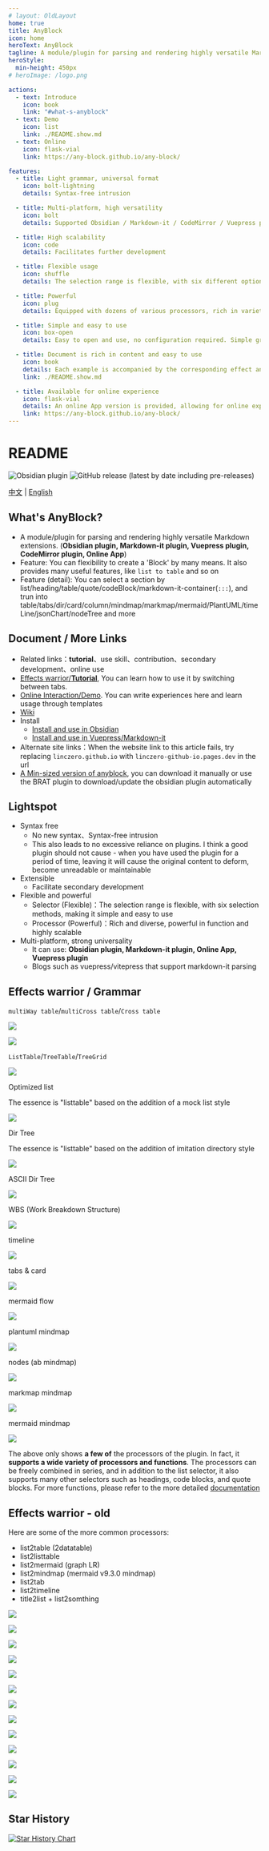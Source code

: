 ```yaml
---
# layout: OldLayout
home: true
title: AnyBlock
icon: home
heroText: AnyBlock
tagline: A module/plugin for parsing and rendering highly versatile Markdown extensions
heroStyle:
  min-height: 450px
# heroImage: /logo.png

actions:
  - text: Introduce
    icon: book
    link: "#what-s-anyblock"
  - text: Demo
    icon: list
    link: ./README.show.md  
  - text: Online
    icon: flask-vial
    link: https://any-block.github.io/any-block/

features:
  - title: Light grammar, universal format
    icon: bolt-lightning
    details: Syntax-free intrusion

  - title: Multi-platform, high versatility
    icon: bolt
    details: Supported Obsidian / Markdown-it / CodeMirror / Vuepress plugin, Online App, Blogs that support Markdown-it parsing. Supports computers, tablets and mobile devices

  - title: High scalability
    icon: code
    details: Facilitates further development

  - title: Flexible usage
    icon: shuffle
    details: The selection range is flexible, with six different options available

  - title: Powerful
    icon: plug
    details: Equipped with dozens of various processors, rich in variety and powerful in functionality

  - title: Simple and easy to use
    icon: box-open
    details: Easy to open and use, no configuration required. Simple grammar, quick start possible

  - title: Document is rich in content and easy to use
    icon: book
    details: Each example is accompanied by the corresponding effect and source code
    link: ./README.show.md

  - title: Available for online experience
    icon: flask-vial
    details: An online App version is provided, allowing for online experience and testing
    link: https://any-block.github.io/any-block/
---
```


# README

![Obsidian plugin](https://img.shields.io/endpoint?url=https%3A%2F%2Fscambier.xyz%2Fobsidian-endpoints%2Fany-block.json) ![GitHub release (latest by date including pre-releases)](https://img.shields.io/github/v/release/LincZero/obsidian-any-block)

[中文](./README.zh.md) | [English](./README.md)

## What's AnyBlock?

- A module/plugin for parsing and rendering highly versatile Markdown extensions.
  (**Obsidian plugin, Markdown-it plugin, Vuepress plugin, CodeMirror plugin, Online App**)
- Feature: You can flexibility to create a 'Block' by many means. It also provides many useful features, like `list to table` and so on
- Feature (detail): You can select a section by list/heading/table/quote/codeBlock/markdown-it-container(`:::`), and trun into table/tabs/dir/card/column/mindmap/markmap/mermaid/PlantUML/timeLine/jsonChart/nodeTree and more

## Document / More Links

- Related links：**tutorial**、use skill、contribution、secondary development、online use
- [Effects warrior/**Tutorial**](./README.show.md), You can learn how to use it by switching between tabs.
- [Online Interaction/Demo](https://any-block.github.io/any-block/). You can write experiences here and learn usage through templates
- [Wiki](./)
- Install
  - [Install and use in Obsidian](https://lincdocs.github.io/AnyBlock/docs/en/04.%20InstallAndUse_Obsidian.html)
  - [Install and use in Vuepress/Markdown-it](https://lincdocs.github.io/AnyBlock/docs/en/04.%20InstallAndUse_VuePress.html)
- Alternate site links：When the website link to this article fails, try replacing `linczero.github.io` with `linczero-github-io.pages.dev` in the url
- [A Min-sized version of anyblock](https://github.com/any-block/obsidian-any-block-min), you can download it manually or use the BRAT plugin to download/update the obsidian plugin automatically

## Lightspot

- Syntax free
  - No new syntax、Syntax-free intrusion
  - This also leads to no excessive reliance on plugins. I think a good plugin should not cause - when you have used the plugin for a period of time, leaving it will cause the original content to deform, become unreadable or maintainable
- Extensible
  - Facilitate secondary development
- Flexible and powerful
  - Selector (Flexible)：The selection range is flexible, with six selection methods, making it simple and easy to use
  - Processor (Powerful)：Rich and diverse, powerful in function and highly scalable
- Multi-platform, strong universality
  - It can use: **Obsidian plugin, Markdown-it plugin, Online App, Vuepress plugin**
  - Blogs such as vuepress/vitepress that support markdown-it parsing

## Effects warrior / Grammar

`multiWay table`/`multiCross table`/`Cross table`

![](./assets/list2table3.png)

![](./assets/list2table32.png)

`ListTable`/`TreeTable`/`TreeGrid`

![](./assets/list2lt3.png)

Optimized list

The essence is "listtable" based on the addition of a mock list style

![](./assets/listtable_likelist.png)

Dir Tree

The essence is "listtable" based on the addition of imitation directory style

![](./assets/list2dt3.png)

ASCII Dir Tree

![](./assets/list2astreeH3.png)

WBS (Work Breakdown Structure)

![](./assets/list2pumlWBS3.png)

timeline

![](./assets/list2timeline3.png)

tabs & card 

![](./assets/tabs-and-card3.png)

mermaid flow

![](./assets/list2mermaid3.png)

plantuml mindmap

![](./assets/list2pumlMindmap3.png)

nodes (ab mindmap)

![](./assets/list2node.png)

markmap mindmap

![](./assets/list2markmap3.png)

mermaid mindmap

![](./assets/list2mindmap3.png)

The above only shows **a few of** the processors of the plugin. In fact, it **supports a wide variety of processors and functions**. The processors can be freely combined in series, and in addition to the list selector, it also supports many other selectors such as headings, code blocks, and quote blocks. For more functions, please refer to the more detailed [documentation](https://linczero.github.io/MdNote_Public/%E4%BA%A7%E5%93%81%E6%96%87%E6%A1%A3/AnyBlock/)

## Effects warrior - old

Here are some of the more common processors:
- list2table  (2datatable)
- list2listtable
- list2mermaid  (graph LR)
- list2mindmap  (mermaid v9.3.0 mindmap)
- list2tab
- list2timeline
- title2list + list2somthing

![](./assets/list2table.png)

![](./assets/list2tableT.png)

![](./assets/list2lt.gif)
 
![](./assets/list2tab.gif)
 
![](./assets/list2mermaid.png)

![](./assets/list2mindmap.png)

![](./assets/titleSelector.png)

![](./assets/addTitle.png)

![](./assets/scroll.gif)
 
![](./assets/overfold.png)

![](./assets/flod.gif)

![](./assets/heimu.gif)

![](./assets/userProcessor.png)

## Star History

[![Star History Chart](https://api.star-history.com/svg?repos=any-block/any-block&type=Date)](https://www.star-history.com/#any-block/any-block&Date)
